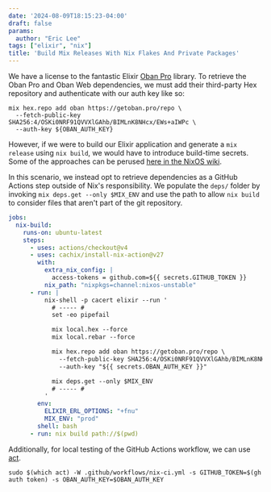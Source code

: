 ```yaml
---
date: '2024-08-09T18:15:23-04:00'
draft: false
params:
  author: "Eric Lee"
tags: ["elixir", "nix"]
title: 'Build Mix Releases With Nix Flakes And Private Packages'
---
```


We have a license to the fantastic Elixir [Oban Pro](https://getoban.pro/)
library. To retrieve the Oban Pro and Oban Web dependencies, we must add their
third-party Hex repository and authenticate with our auth key like so:

```shell
mix hex.repo add oban https://getoban.pro/repo \
  --fetch-public-key SHA256:4/OSKi0NRF91QVVXlGAhb/BIMLnK8NHcx/EWs+aIWPc \
  --auth-key ${OBAN_AUTH_KEY}
```

However, if we were to build our Elixir application and generate a `mix release`
using `nix build`, we would have to introduce build-time secrets. Some of the
approaches can be perused [here in the NixOS wiki](https://nixos.wiki/wiki/Comparison_of_secret_managing_schemes).

In this scenario, we instead opt to retrieve dependencies as a GitHub Actions
step outside of Nix's responsibility. We populate the `deps/` folder by invoking
`mix deps.get --only $MIX_ENV` and use the path to allow `nix build` to consider
files that aren't part of the git repository.

```yaml
jobs:
  nix-build:
    runs-on: ubuntu-latest
    steps:
      - uses: actions/checkout@v4
      - uses: cachix/install-nix-action@v27
        with:
          extra_nix_config: |
            access-tokens = github.com=${{ secrets.GITHUB_TOKEN }}
          nix_path: "nixpkgs=channel:nixos-unstable"
      - run: |
          nix-shell -p cacert elixir --run '
            # ----- #
            set -eo pipefail

            mix local.hex --force
            mix local.rebar --force

            mix hex.repo add oban https://getoban.pro/repo \
              --fetch-public-key SHA256:4/OSKi0NRF91QVVXlGAhb/BIMLnK8NHcx/EWs+aIWPc \
              --auth-key "${{ secrets.OBAN_AUTH_KEY }}"

            mix deps.get --only $MIX_ENV
            # ----- #
          '
        env:
          ELIXIR_ERL_OPTIONS: "+fnu"
          MIX_ENV: "prod"
        shell: bash
      - run: nix build path://$(pwd)
```

Additionally, for local testing of the GitHub Actions workflow, we can use [act](https://github.com/nektos/act).

```shell
sudo $(which act) -W .github/workflows/nix-ci.yml -s GITHUB_TOKEN=$(gh auth token) -s OBAN_AUTH_KEY=$OBAN_AUTH_KEY
```

